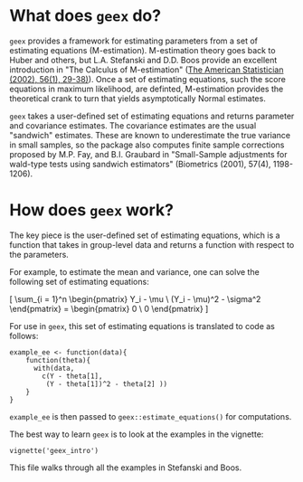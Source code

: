 # What does `geex` do?

`geex` provides a framework for estimating parameters from a set of estimating equations (M-estimation). M-estimation theory goes back to Huber and others, but L.A. Stefanski and D.D. Boos provide an excellent introduction in "The Calculus of M-estimation" ([The American Statistician (2002), 56(1), 29-38)](http://www.jstor.org/stable/3087324?seq=1#page_scan_tab_contents)). Once a set of estimating equations, such the score equations in maximum likelihood, are definted, M-estimation provides the theoretical crank to turn that yields asymptotically Normal estimates. 

`geex` takes a user-defined set of estimating equations and returns parameter and covariance estimates. The covariance estimates are the usual "sandwich" estimates. These are known to underestimate the true variance in small samples, so the package also computes finite sample corrections proposed by M.P. Fay, and B.I. Graubard in "Small-Sample adjustments for wald-type tests using sandwich estimators" (Biometrics (2001), 57(4), 1198-1206).

# How does `geex` work?

The key piece is the user-defined set of estimating equations, which is a function that takes in group-level data and returns a function with respect to the parameters.

For example, to estimate the mean and variance, one can solve the following set of estimating equations:

\[
\sum_{i = 1}^n \begin{pmatrix}
Y_i - \mu \\
(Y_i - \mu)^2 - \sigma^2
\end{pmatrix} =
\begin{pmatrix}
0 \\ 0 
\end{pmatrix}
\]

For use in `geex`, this set of estimating equations is translated to code as follows:

```
example_ee <- function(data){
    function(theta){
      with(data,
        c(Y - theta[1],
         (Y - theta[1])^2 - theta[2] )) 
    }
}
```

`example_ee` is then passed to `geex::estimate_equations()` for computations.

The best way to learn `geex` is to look at the examples in the vignette:

```
vignette('geex_intro')
```

This file walks through all the examples in Stefanski and Boos. 
